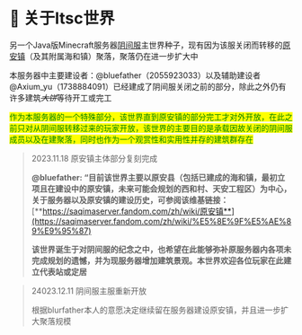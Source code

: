 # 🌲 关于ltsc世界

另一个Java版Minecraft服务器[阴间服](https://saqimaserver.fandom.com/zh/wiki/%E9%98%B4%E9%97%B4%E6%9C%8D\_Wiki)主世界种子，现有因为该服关闭而转移的[原安镇](https://saqimaserver.fandom.com/zh/wiki/%E5%8E%9F%E5%AE%89%E9%95%87)（及其附属海和镇）聚落，聚落仍在进一步扩大中

本服务器中主要建设者：@bluefather（2055923033）以及辅助建设者@Axium\_yu（1738884091）已经建成了阴间服关闭之前的部分，除此之外仍有许多建筑~~_大饼_~~等待开工或完工

<mark style="color:green;">作为本服务器的一个特殊部分，该世界直到原安镇的部分完工才对外开放，在此之前只对从阴间服转移过来的玩家开放，该世界的主要目的是承载因故关闭的阴间服成员以及在建聚落，同时也作为一个观赏性和实用性并存的建筑群存在</mark>

> 2023.11.18  原安镇主体部分复刻完成
>
> **@bluefather: “目前该世界主要以原安县（包括已建成的海和镇，最初立项且在建设中的原安镇，未来可能会规划的西和村、天安工程区）为中心，关于服务器以及原安镇的建设历史，可参阅该维基链接：**[**https://saqimaserver.fandom.com/zh/wiki/原安镇**](https://saqimaserver.fandom.com/zh/wiki/%E5%8E%9F%E5%AE%89%E9%95%87)
>
> **该世界诞生于对阴间服的纪念之中，也希望在此能够弥补原服务器内各项未完成规划的遗憾，并为现服务器增加建筑景观。本世界欢迎各位玩家在此建立代表站或定居**

> 24023.12.11  阴间服主服重新开放
>
> 根据blurfather本人的意愿决定继续留在服务器建设原安镇，并且进一步扩大聚落规模
